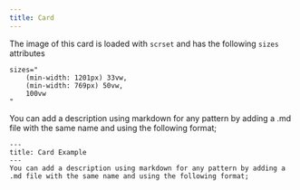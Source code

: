 ```yaml
---
title: Card
---
```

The image of this card is loaded with `scrset` and has the following `sizes` attributes
```
sizes="
    (min-width: 1201px) 33vw,
    (min-width: 769px) 50vw, 
    100vw
"
```

You can add a description using markdown for any pattern by adding a .md file with the same name and using the following format;

```
---
title: Card Example
---
You can add a description using markdown for any pattern by adding a .md file with the same name and using the following format;
```